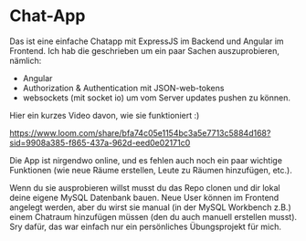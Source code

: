 # Chat-App

Das ist eine einfache Chatapp mit ExpressJS im Backend und Angular im Frontend. Ich hab die geschrieben um ein paar Sachen auszuprobieren, nämlich:

- Angular
- Authorization & Authentication mit JSON-web-tokens
- websockets (mit socket io) um vom Server updates pushen zu können.

Hier ein kurzes Video davon, wie sie funktioniert :) 

https://www.loom.com/share/bfa74c05e1154bc3a5e7713c5884d168?sid=9908a385-f865-437a-962d-eed0e02171c0

Die App ist nirgendwo online, und es fehlen auch noch ein paar wichtige Funktionen (wie neue Räume erstellen, Leute zu Räumen hinzufügen, etc.).

Wenn du sie ausprobieren willst musst du das Repo clonen und dir lokal deine eigene MySQL Datenbank bauen. Neue User können im Frontend angelegt werden,
aber du wirst sie manual (in der MySQL Workbench z.B.) einem Chatraum hinzufügen müssen (den du auch manuell erstellen musst). Sry dafür, das war einfach 
nur ein persönliches Übungsprojekt für mich.
